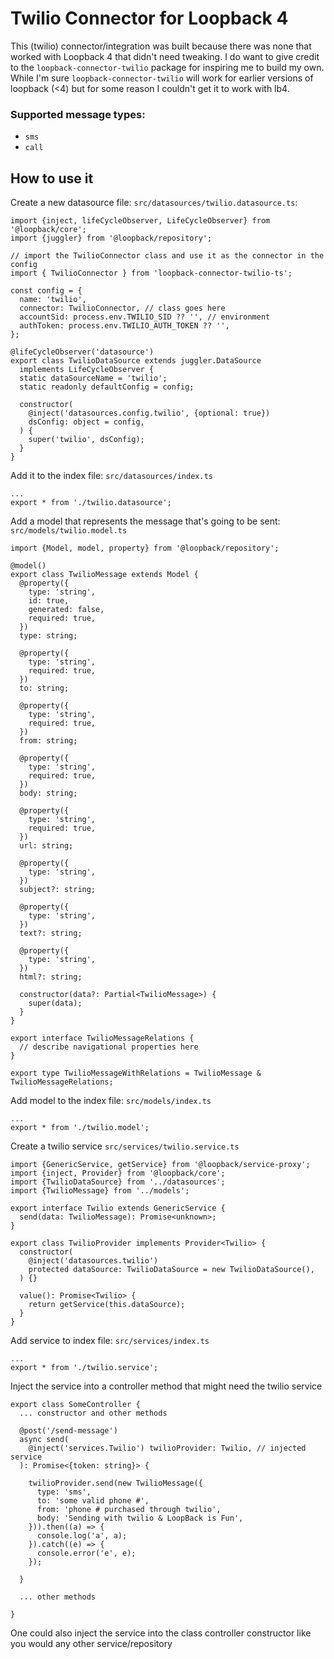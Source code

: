 # Twilio Connector for Loopback 4
This (twilio) connector/integration was built because there was none that worked with Loopback 4 that didn't need tweaking. I do want to give credit to the `loopback-connector-twilio` package for inspiring me to build my own. While I'm sure `loopback-connector-twilio` will work for earlier versions of loopback (<4) but for some reason I couldn't get it to work with lb4.

### Supported message types:
- `sms`
- `call`
## How to use it
Create a new datasource file: `src/datasources/twilio.datasource.ts`:
```
import {inject, lifeCycleObserver, LifeCycleObserver} from '@loopback/core';
import {juggler} from '@loopback/repository';

// import the TwilioConnector class and use it as the connector in the config
import { TwilioConnector } from 'loopback-connector-twilio-ts';

const config = {
  name: 'twilio',
  connector: TwilioConnector, // class goes here
  accountSid: process.env.TWILIO_SID ?? '', // environment
  authToken: process.env.TWILIO_AUTH_TOKEN ?? '',
};

@lifeCycleObserver('datasource')
export class TwilioDataSource extends juggler.DataSource
  implements LifeCycleObserver {
  static dataSourceName = 'twilio';
  static readonly defaultConfig = config;

  constructor(
    @inject('datasources.config.twilio', {optional: true})
    dsConfig: object = config,
  ) {
    super('twilio', dsConfig);
  }
}
```
Add it to the index file: `src/datasources/index.ts`
```
...
export * from './twilio.datasource';
```
Add a model that represents the message that's going to be sent: `src/models/twilio.model.ts`
```
import {Model, model, property} from '@loopback/repository';

@model()
export class TwilioMessage extends Model {
  @property({
    type: 'string',
    id: true,
    generated: false,
    required: true,
  })
  type: string;

  @property({
    type: 'string',
    required: true,
  })
  to: string;

  @property({
    type: 'string',
    required: true,
  })
  from: string;

  @property({
    type: 'string',
    required: true,
  })
  body: string;

  @property({
    type: 'string',
    required: true,
  })
  url: string;

  @property({
    type: 'string',
  })
  subject?: string;

  @property({
    type: 'string',
  })
  text?: string;

  @property({
    type: 'string',
  })
  html?: string;

  constructor(data?: Partial<TwilioMessage>) {
    super(data);
  }
}

export interface TwilioMessageRelations {
  // describe navigational properties here
}

export type TwilioMessageWithRelations = TwilioMessage & TwilioMessageRelations;
```
Add model to the index file: `src/models/index.ts`
```
...
export * from './twilio.model';
```
Create a twilio service `src/services/twilio.service.ts`
```
import {GenericService, getService} from '@loopback/service-proxy';
import {inject, Provider} from '@loopback/core';
import {TwilioDataSource} from '../datasources';
import {TwilioMessage} from '../models';

export interface Twilio extends GenericService {
  send(data: TwilioMessage): Promise<unknown>;
}

export class TwilioProvider implements Provider<Twilio> {
  constructor(
    @inject('datasources.twilio')
    protected dataSource: TwilioDataSource = new TwilioDataSource(),
  ) {}

  value(): Promise<Twilio> {
    return getService(this.dataSource);
  }
}
```
Add service to index file: `src/services/index.ts`
```
...
export * from './twilio.service';
```
Inject the service into a controller method that might need the twilio service
```
export class SomeController {
  ... constructor and other methods

  @post('/send-message')
  async send(
    @inject('services.Twilio') twilioProvider: Twilio, // injected service
  ): Promise<{token: string}> {

    twilioProvider.send(new TwilioMessage({
      type: 'sms',
      to: 'some valid phone #',
      from: 'phone # purchased through twilio',
      body: 'Sending with twilio & LoopBack is Fun',
    })).then((a) => {
      console.log('a', a);
    }).catch((e) => {
      console.error('e', e);
    });

  }

  ... other methods

}
```
One could also inject the service into the class controller constructor like you would any other service/repository

